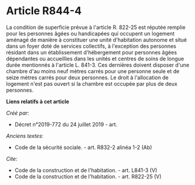 # Article R844-4

La condition de superficie prévue à l'article R. 822-25 est réputée remplie pour les personnes âgées ou handicapées qui
occupent un logement aménagé de manière à constituer une unité d'habitation autonome et situé dans un foyer doté de services
collectifs, à l'exception des personnes résidant dans un établissement d'hébergement pour personnes âgées dépendantes ou
accueillies dans les unités et centres de soins de longue durée mentionnés à l'article L. 841-3. Ces dernières doivent
disposer d'une chambre d'au moins neuf mètres carrés pour une personne seule et de seize mètres carrés pour deux personnes.
Le droit à l'allocation de logement n'est pas ouvert si la chambre est occupée par plus de deux personnes.

**Liens relatifs à cet article**

_Créé par_:

  - Décret n°2019-772 du 24 juillet 2019 - art.

_Anciens textes_:

  - Code de la sécurité sociale. - art. R832-2 alinéa 1-2 (Ab)

_Cite_:

  - Code de la construction et de l'habitation. - art. L841-3 (V)
  - Code de la construction et de l'habitation. - art. R822-25 (V)
